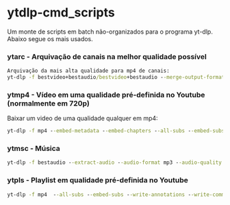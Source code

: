 # ytdlp-cmd_scripts
 Um monte de scripts em batch não-organizados para o programa yt-dlp. 
 Abaixo segue os mais usados.
### ytarc - Arquivação de canais na melhor qualidade possível
```cmd
Arquivação da mais alta qualidade para mp4 de canais:
yt-dlp -f bestvideo+bestaudio/bestvideo+bestaudio --merge-output-format mp4  --all-subs --embed-subs --write-annotations --write-comments --embed-thumbnail --write-thumbnail --embed-metadata --embed-chapters --write-description --write-info-json -o "%(uploader)s/%(title)s[%(upload_date)s][url_or_id_is - %(id)s].%(ext)s" %link%
```
### ytmp4 - Vídeo em uma qualidade pré-definida no Youtube (normalmente em 720p)
Baixar um video de uma qualidade qualquer em mp4:
```cmd
yt-dlp -f mp4 --embed-metadata --embed-chapters --all-subs --embed-subs --embed-thumbnail -o "%(title)s [%(upload_date)s] [%(id)s].%(ext)s" %link%
 ```
### ytmsc - Música
``` cmd
yt-dlp -f bestaudio --extract-audio --audio-format mp3 --audio-quality 192k --embed-metadata --embed-thumbnail --write-thumbnail -o "%(uploader)s/%(playlist_title)s/%(playlist_index)s-%(title)s.%(ext)s" %link%
```
### ytpls - Playlist em qualidade pré-definida no Youtube
```cmd
yt-dlp -f mp4  --all-subs --embed-subs --write-annotations --write-comments --embed-thumbnail --write-thumbnail --embed-metadata --embed-chapters --write-description --write-info-json -o "%(playlist_title)s/%(playlist_index)s-%(title)s[%(upload_date)s][url_or_id_is - %(id)s].%(ext)s" %link%
```